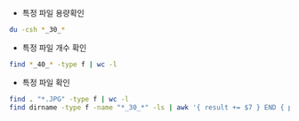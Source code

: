 - 특정 파일 용량확인
```bash
du -csh *_30_*
```
- 특정 파일 개수 확인
```bash
find *_40_* -type f | wc -l
```
- 특정 파일 확인
```bash
find . "*.JPG" -type f | wc -l
find dirname -type f -name "*_30_*" -ls | awk '{ result += $7 } END { print result }'
```
